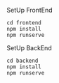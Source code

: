 SetUp FrontEnd
```
cd frontend
npm install
npm runserve
```

SetUp BackEnd
```
cd backend
npm install
npm runserve
```
